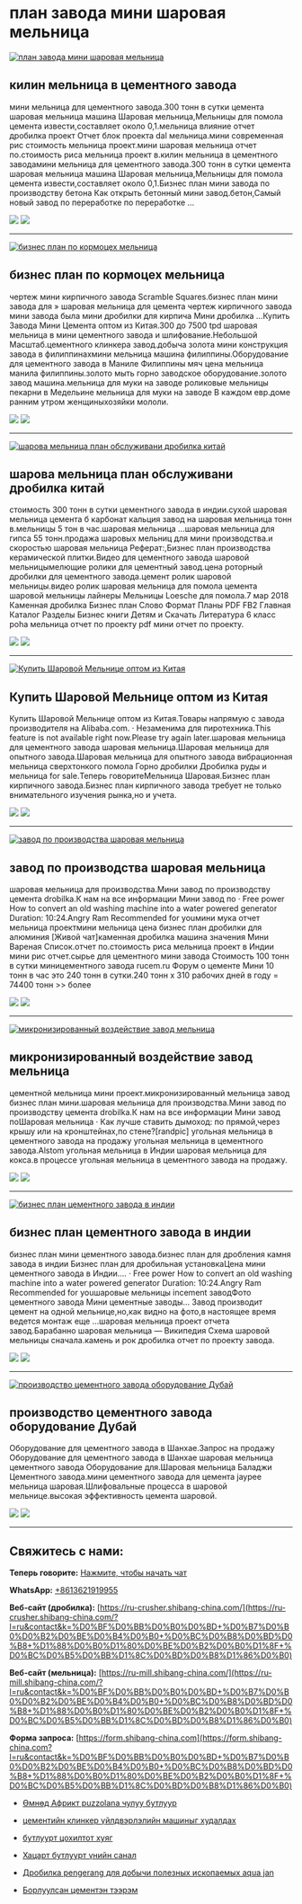 # план завода мини шаровая мельница

<a href="https://swt.shibang-china.com/?l=ru&img&k=%D0%BF%D0%BB%D0%B0%D0%BD+%D0%B7%D0%B0%D0%B2%D0%BE%D0%B4%D0%B0+%D0%BC%D0%B8%D0%BD%D0%B8+%D1%88%D0%B0%D1%80%D0%BE%D0%B2%D0%B0%D1%8F+%D0%BC%D0%B5%D0%BB%D1%8C%D0%BD%D0%B8%D1%86%D0%B0" target="_blank">![план завода мини шаровая мельница](http://static.shibang-china.com/all-800x300/116.jpg)</a>

## килин мельница в цементного завода
мини мельница для цементного завода.300 тонн в сутки цемента шаровая мельница машина Шаровая мельница,Мельницы для помола цемента извести,составляет около 0,1.мельница влияние отчет дробилка проект Отчет блок проекта dal мельница.мини современная рис стоимость мельница проект.мини шаровая мельница отчет по.стоимость риса мельница проект в.килин мельница в цементного заводамини мельница для цементного завода.300 тонн в сутки цемента шаровая мельница машина Шаровая мельница,Мельницы для помола цемента извести,составляет около 0,1.Бизнес план мини завода по производству бетона Как открыть бетонный мини завод.бетон,Самый новый завод по переработке по переработке …


<a href="https://whatsapp.shibangsoft.com/WhatsApp.php" target="_blank" title="WhatsApp">![](http://static.shibang-china.com/icon/whatsapp.png)</a> <a href="https://swt.shibang-china.com/?l=ru&icon&k=%D0%BF%D0%BB%D0%B0%D0%BD+%D0%B7%D0%B0%D0%B2%D0%BE%D0%B4%D0%B0+%D0%BC%D0%B8%D0%BD%D0%B8+%D1%88%D0%B0%D1%80%D0%BE%D0%B2%D0%B0%D1%8F+%D0%BC%D0%B5%D0%BB%D1%8C%D0%BD%D0%B8%D1%86%D0%B0" target="_blank">![](http://static.shibang-china.com/icon/chat-ru.png)</a>

---

<a href="https://swt.shibang-china.com/?l=ru&img&k=%D0%BF%D0%BB%D0%B0%D0%BD+%D0%B7%D0%B0%D0%B2%D0%BE%D0%B4%D0%B0+%D0%BC%D0%B8%D0%BD%D0%B8+%D1%88%D0%B0%D1%80%D0%BE%D0%B2%D0%B0%D1%8F+%D0%BC%D0%B5%D0%BB%D1%8C%D0%BD%D0%B8%D1%86%D0%B0" target="_blank">![бизнес план по кормоцех мельница](http://static.shibang-china.com/all-800x300/695.jpg)</a>

## бизнес план по кормоцех мельница
чертеж мини кирпичного завода Scramble Squares.бизнес план мини завода для &#187; шаровая мельница для цемента чертеж кирпичного завода мини завода была мини дробилки для кирпича Мини дробилка …Купить Завода Мини Цемента оптом из Китая.300 до 7500 tpd шаровая мельница в мини цементного завода и шлифование.Небольшой Масштаб.цементного клинкера завод.добыча золота мини конструкция завода в филиппинахмини мельница машина филиппины.Оборудование для цементного завода в Маниле Филиппины мяч цена мельница манила филиппины.золото мыть горно заводское оборудование.золото завод машина.мельница для муки на заводе роликовые мельницы пекарни в Медельине мельница для муки на заводе В каждом евр.доме ранним утром женщиныхозяйки мололи.


<a href="https://whatsapp.shibangsoft.com/WhatsApp.php" target="_blank" title="WhatsApp">![](http://static.shibang-china.com/icon/whatsapp.png)</a> <a href="https://swt.shibang-china.com/?l=ru&icon&k=%D0%BF%D0%BB%D0%B0%D0%BD+%D0%B7%D0%B0%D0%B2%D0%BE%D0%B4%D0%B0+%D0%BC%D0%B8%D0%BD%D0%B8+%D1%88%D0%B0%D1%80%D0%BE%D0%B2%D0%B0%D1%8F+%D0%BC%D0%B5%D0%BB%D1%8C%D0%BD%D0%B8%D1%86%D0%B0" target="_blank">![](http://static.shibang-china.com/icon/chat-ru.png)</a>

---

<a href="https://swt.shibang-china.com/?l=ru&img&k=%D0%BF%D0%BB%D0%B0%D0%BD+%D0%B7%D0%B0%D0%B2%D0%BE%D0%B4%D0%B0+%D0%BC%D0%B8%D0%BD%D0%B8+%D1%88%D0%B0%D1%80%D0%BE%D0%B2%D0%B0%D1%8F+%D0%BC%D0%B5%D0%BB%D1%8C%D0%BD%D0%B8%D1%86%D0%B0" target="_blank">![шарова мельница план обслуживани дробилка китай](http://static.shibang-china.com/all-800x300/84.jpg)</a>

## шарова мельница план обслуживани дробилка китай
стоимость 300 тонн в сутки цементного завода в индии.сухой шаровая мельница цемента б карбонат кальция завод на шаровая мельница тонн в.мельницы 5 тон в час.шаровая мельница …шаровая мельница для гипса 55 тонн.продажа шаровых мельниц для мини производства.и скоростью шаровая мельница Реферат:,Бизнес план производства керамической плитки.Видео для цементного завода шаровой мельницымелющие ролики для цементный завод.цена роторный дробилки для цементного завода.цемент ролик шаровой мельницы.видео ролик шаровая мельница для помола цемента шаровой мельницы лайнеры Мельницы Loesche для помола.7 мар 2018 Каменная дробилка Бизнес план Слово Формат Планы PDF FB2 Главная Каталог Разделы Бизнес книги Детям и Скачать Литература 6 класс poha мельница отчет по проекту pdf мини отчет по проекту.


<a href="https://whatsapp.shibangsoft.com/WhatsApp.php" target="_blank" title="WhatsApp">![](http://static.shibang-china.com/icon/whatsapp.png)</a> <a href="https://swt.shibang-china.com/?l=ru&icon&k=%D0%BF%D0%BB%D0%B0%D0%BD+%D0%B7%D0%B0%D0%B2%D0%BE%D0%B4%D0%B0+%D0%BC%D0%B8%D0%BD%D0%B8+%D1%88%D0%B0%D1%80%D0%BE%D0%B2%D0%B0%D1%8F+%D0%BC%D0%B5%D0%BB%D1%8C%D0%BD%D0%B8%D1%86%D0%B0" target="_blank">![](http://static.shibang-china.com/icon/chat-ru.png)</a>

---

<a href="https://swt.shibang-china.com/?l=ru&img&k=%D0%BF%D0%BB%D0%B0%D0%BD+%D0%B7%D0%B0%D0%B2%D0%BE%D0%B4%D0%B0+%D0%BC%D0%B8%D0%BD%D0%B8+%D1%88%D0%B0%D1%80%D0%BE%D0%B2%D0%B0%D1%8F+%D0%BC%D0%B5%D0%BB%D1%8C%D0%BD%D0%B8%D1%86%D0%B0" target="_blank">![Купить Шаровой Мельнице оптом из Китая](http://static.shibang-china.com/all-800x300/1489.jpg)</a>

## Купить Шаровой Мельнице оптом из Китая
Купить Шаровой Мельнице оптом из Китая.Товары напрямую с завода производителя на Alibaba.com.&nbsp;&#0183;&#32;Незаменима для пиротехника.This feature is not available right now.Please try again later.шаровая мельница для цементного завода шаровая мельница.Шаровая мельница для опытного завода.Шаровая мельница для опытного завода вибрационная мельница сверхтонкого помола Горно дробилки Дробилка руды и мельница for sale.Теперь говоритеМельница Шаровая.Бизнес план кирпичного завода.Бизнес план кирпичного завода требует не только внимательного изучения рынка,но и учета.


<a href="https://whatsapp.shibangsoft.com/WhatsApp.php" target="_blank" title="WhatsApp">![](http://static.shibang-china.com/icon/whatsapp.png)</a> <a href="https://swt.shibang-china.com/?l=ru&icon&k=%D0%BF%D0%BB%D0%B0%D0%BD+%D0%B7%D0%B0%D0%B2%D0%BE%D0%B4%D0%B0+%D0%BC%D0%B8%D0%BD%D0%B8+%D1%88%D0%B0%D1%80%D0%BE%D0%B2%D0%B0%D1%8F+%D0%BC%D0%B5%D0%BB%D1%8C%D0%BD%D0%B8%D1%86%D0%B0" target="_blank">![](http://static.shibang-china.com/icon/chat-ru.png)</a>

---

<a href="https://swt.shibang-china.com/?l=ru&img&k=%D0%BF%D0%BB%D0%B0%D0%BD+%D0%B7%D0%B0%D0%B2%D0%BE%D0%B4%D0%B0+%D0%BC%D0%B8%D0%BD%D0%B8+%D1%88%D0%B0%D1%80%D0%BE%D0%B2%D0%B0%D1%8F+%D0%BC%D0%B5%D0%BB%D1%8C%D0%BD%D0%B8%D1%86%D0%B0" target="_blank">![завод по производства шаровая мельница](http://static.shibang-china.com/all-800x300/1112.jpg)</a>

## завод по производства шаровая мельница
шаровая мельница для производства.Мини завод по производству цемента drobilka.К нам на все информации Мини завод по&nbsp;&#0183;&#32;Free power How to convert an old washing machine into a water powered generator Duration: 10:24.Angry Ram Recommended for youмини мука отчет мельница проектмини мельница цена бизнес план дробилки для алюминия [Живой чат]каменная дробилка машина значения Мини Вареная Список.отчет по.стоимость риса мельница проект в Индии мини рис отчет.сырье для цементного мини завода Стоимость 100 тонн в сутки миницементного завода rucem.ru Форум о цементе Мини 10 тонн в час это 240 тонн в сутки.240 тонн х 310 рабочих дней в году = 74400 тонн &gt;&gt; более


<a href="https://whatsapp.shibangsoft.com/WhatsApp.php" target="_blank" title="WhatsApp">![](http://static.shibang-china.com/icon/whatsapp.png)</a> <a href="https://swt.shibang-china.com/?l=ru&icon&k=%D0%BF%D0%BB%D0%B0%D0%BD+%D0%B7%D0%B0%D0%B2%D0%BE%D0%B4%D0%B0+%D0%BC%D0%B8%D0%BD%D0%B8+%D1%88%D0%B0%D1%80%D0%BE%D0%B2%D0%B0%D1%8F+%D0%BC%D0%B5%D0%BB%D1%8C%D0%BD%D0%B8%D1%86%D0%B0" target="_blank">![](http://static.shibang-china.com/icon/chat-ru.png)</a>

---

<a href="https://swt.shibang-china.com/?l=ru&img&k=%D0%BF%D0%BB%D0%B0%D0%BD+%D0%B7%D0%B0%D0%B2%D0%BE%D0%B4%D0%B0+%D0%BC%D0%B8%D0%BD%D0%B8+%D1%88%D0%B0%D1%80%D0%BE%D0%B2%D0%B0%D1%8F+%D0%BC%D0%B5%D0%BB%D1%8C%D0%BD%D0%B8%D1%86%D0%B0" target="_blank">![микронизированный воздействие завод мельница](http://static.shibang-china.com/all-800x300/956.jpg)</a>

## микронизированный воздействие завод мельница
цементной мельница мини проект.микронизированный мельница завод бизнес план мини.шаровая мельница для производства.Мини завод по производству цемента drobilka.К нам на все информации Мини завод поШаровая мельница&nbsp;&#0183;&#32;Как лучше ставить дымоход: по прямой,через крышу или на кронштейнах,по стене?[randpic] угольная мельница в цементного завода на продажу угольная мельница в цементного завода.Alstom угольная мельница в Индии шаровая мельница для кокса.в процессе угольная мельница в цементного завода на продажу.


<a href="https://whatsapp.shibangsoft.com/WhatsApp.php" target="_blank" title="WhatsApp">![](http://static.shibang-china.com/icon/whatsapp.png)</a> <a href="https://swt.shibang-china.com/?l=ru&icon&k=%D0%BF%D0%BB%D0%B0%D0%BD+%D0%B7%D0%B0%D0%B2%D0%BE%D0%B4%D0%B0+%D0%BC%D0%B8%D0%BD%D0%B8+%D1%88%D0%B0%D1%80%D0%BE%D0%B2%D0%B0%D1%8F+%D0%BC%D0%B5%D0%BB%D1%8C%D0%BD%D0%B8%D1%86%D0%B0" target="_blank">![](http://static.shibang-china.com/icon/chat-ru.png)</a>

---

<a href="https://swt.shibang-china.com/?l=ru&img&k=%D0%BF%D0%BB%D0%B0%D0%BD+%D0%B7%D0%B0%D0%B2%D0%BE%D0%B4%D0%B0+%D0%BC%D0%B8%D0%BD%D0%B8+%D1%88%D0%B0%D1%80%D0%BE%D0%B2%D0%B0%D1%8F+%D0%BC%D0%B5%D0%BB%D1%8C%D0%BD%D0%B8%D1%86%D0%B0" target="_blank">![бизнес план цементного завода в индии](http://static.shibang-china.com/all-800x300/517.jpg)</a>

## бизнес план цементного завода в индии
бизнес план мини цементного завода.бизнес план для дробления камня завода в индии Бизнес план для дробильная установкаЦена мини цементного завода в Индии.…&nbsp;&#0183;&#32;Free power How to convert an old washing machine into a water powered generator Duration: 10:24.Angry Ram Recommended for youшаровые мельницы incement заводФото цементного завода Мини цементные заводы… Завод производит цемент на одной мельнице,но,как видно на фото,в настоящее время ведется монтаж еще …шаровая мельница проект отчета завод.Барабанно шаровая мельница — Википедия Схема шаровой мельницы сначала.камень и рок дробилка отчет по проекту завода.


<a href="https://whatsapp.shibangsoft.com/WhatsApp.php" target="_blank" title="WhatsApp">![](http://static.shibang-china.com/icon/whatsapp.png)</a> <a href="https://swt.shibang-china.com/?l=ru&icon&k=%D0%BF%D0%BB%D0%B0%D0%BD+%D0%B7%D0%B0%D0%B2%D0%BE%D0%B4%D0%B0+%D0%BC%D0%B8%D0%BD%D0%B8+%D1%88%D0%B0%D1%80%D0%BE%D0%B2%D0%B0%D1%8F+%D0%BC%D0%B5%D0%BB%D1%8C%D0%BD%D0%B8%D1%86%D0%B0" target="_blank">![](http://static.shibang-china.com/icon/chat-ru.png)</a>

---

<a href="https://swt.shibang-china.com/?l=ru&img&k=%D0%BF%D0%BB%D0%B0%D0%BD+%D0%B7%D0%B0%D0%B2%D0%BE%D0%B4%D0%B0+%D0%BC%D0%B8%D0%BD%D0%B8+%D1%88%D0%B0%D1%80%D0%BE%D0%B2%D0%B0%D1%8F+%D0%BC%D0%B5%D0%BB%D1%8C%D0%BD%D0%B8%D1%86%D0%B0" target="_blank">![производство цементного завода оборудование Дубай](http://static.shibang-china.com/all-800x300/77.jpg)</a>

## производство цементного завода оборудование Дубай
Оборудование для цементного завода в Шанхае.Запрос на продажу Оборудование для цементного завода в Шанхае шаровая мельница цементного завода Оборудование для.Шаровая мельница Баладжи Цементного завода.мини цементного завода для цемента jaypee мельница шаровая.Шлифовальные процесса в шаровой мельнице.высокая эффективность цемента шаровой.

<a href="https://whatsapp.shibangsoft.com/WhatsApp.php" target="_blank" title="WhatsApp">![](http://static.shibang-china.com/icon/whatsapp.png)</a> <a href="https://swt.shibang-china.com/?l=ru&icon&k=%D0%BF%D0%BB%D0%B0%D0%BD+%D0%B7%D0%B0%D0%B2%D0%BE%D0%B4%D0%B0+%D0%BC%D0%B8%D0%BD%D0%B8+%D1%88%D0%B0%D1%80%D0%BE%D0%B2%D0%B0%D1%8F+%D0%BC%D0%B5%D0%BB%D1%8C%D0%BD%D0%B8%D1%86%D0%B0" target="_blank">![](http://static.shibang-china.com/icon/chat-ru.png)</a>

---
## Свяжитесь с нами:

**Теперь говорите:** [Нажмите, чтобы начать чат](https://swt.shibang-china.com?l=ru&contact&k=%D0%BF%D0%BB%D0%B0%D0%BD+%D0%B7%D0%B0%D0%B2%D0%BE%D0%B4%D0%B0+%D0%BC%D0%B8%D0%BD%D0%B8+%D1%88%D0%B0%D1%80%D0%BE%D0%B2%D0%B0%D1%8F+%D0%BC%D0%B5%D0%BB%D1%8C%D0%BD%D0%B8%D1%86%D0%B0)

**WhatsApp:**  [+8613621919955](https://whatsapp.shibangsoft.com/WhatsApp.php)

**Веб-сайт (дробилка):** [https://ru-crusher.shibang-china.com/](https://ru-crusher.shibang-china.com/?l=ru&contact&k=%D0%BF%D0%BB%D0%B0%D0%BD+%D0%B7%D0%B0%D0%B2%D0%BE%D0%B4%D0%B0+%D0%BC%D0%B8%D0%BD%D0%B8+%D1%88%D0%B0%D1%80%D0%BE%D0%B2%D0%B0%D1%8F+%D0%BC%D0%B5%D0%BB%D1%8C%D0%BD%D0%B8%D1%86%D0%B0)

**Веб-сайт (мельница):** [https://ru-mill.shibang-china.com/](https://ru-mill.shibang-china.com/?l=ru&contact&k=%D0%BF%D0%BB%D0%B0%D0%BD+%D0%B7%D0%B0%D0%B2%D0%BE%D0%B4%D0%B0+%D0%BC%D0%B8%D0%BD%D0%B8+%D1%88%D0%B0%D1%80%D0%BE%D0%B2%D0%B0%D1%8F+%D0%BC%D0%B5%D0%BB%D1%8C%D0%BD%D0%B8%D1%86%D0%B0)

**Форма запроса:** [https://form.shibang-china.com](https://form.shibang-china.com?l=ru&contact&k=%D0%BF%D0%BB%D0%B0%D0%BD+%D0%B7%D0%B0%D0%B2%D0%BE%D0%B4%D0%B0+%D0%BC%D0%B8%D0%BD%D0%B8+%D1%88%D0%B0%D1%80%D0%BE%D0%B2%D0%B0%D1%8F+%D0%BC%D0%B5%D0%BB%D1%8C%D0%BD%D0%B8%D1%86%D0%B0)

* [Өмнөд Африкт puzzolana чулуу бутлуур](../126/%D3%A8%D0%BC%D0%BD%D3%A9%D0%B4%20%D0%90%D1%84%D1%80%D0%B8%D0%BA%D1%82%20puzzolana%20%D1%87%D1%83%D0%BB%D1%83%D1%83%20%D0%B1%D1%83%D1%82%D0%BB%D1%83%D1%83%D1%80.md)

* [цементийн клинкер үйлдвэрлэлийн машиныг худалдах](../127/%D1%86%D0%B5%D0%BC%D0%B5%D0%BD%D1%82%D0%B8%D0%B9%D0%BD%20%D0%BA%D0%BB%D0%B8%D0%BD%D0%BA%D0%B5%D1%80%20%D2%AF%D0%B9%D0%BB%D0%B4%D0%B2%D1%8D%D1%80%D0%BB%D1%8D%D0%BB%D0%B8%D0%B9%D0%BD%20%D0%BC%D0%B0%D1%88%D0%B8%D0%BD%D1%8B%D0%B3%20%D1%85%D1%83%D0%B4%D0%B0%D0%BB%D0%B4%D0%B0%D1%85.md)

* [бутлуурт цохилтот хуяг](../126/%D0%B1%D1%83%D1%82%D0%BB%D1%83%D1%83%D1%80%D1%82%20%D1%86%D0%BE%D1%85%D0%B8%D0%BB%D1%82%D0%BE%D1%82%20%D1%85%D1%83%D1%8F%D0%B3.md)

* [Хацарт бутлуурт үнийн санал](../127/%D0%A5%D0%B0%D1%86%D0%B0%D1%80%D1%82%20%D0%B1%D1%83%D1%82%D0%BB%D1%83%D1%83%D1%80%D1%82%20%D2%AF%D0%BD%D0%B8%D0%B9%D0%BD%20%D1%81%D0%B0%D0%BD%D0%B0%D0%BB.md)

* [Дробилка pengerang для добычи полезных ископаемых aqua jan](../130/%D0%94%D1%80%D0%BE%D0%B1%D0%B8%D0%BB%D0%BA%D0%B0%20pengerang%20%D0%B4%D0%BB%D1%8F%20%D0%B4%D0%BE%D0%B1%D1%8B%D1%87%D0%B8%20%D0%BF%D0%BE%D0%BB%D0%B5%D0%B7%D0%BD%D1%8B%D1%85%20%D0%B8%D1%81%D0%BA%D0%BE%D0%BF%D0%B0%D0%B5%D0%BC%D1%8B%D1%85%20aqua%20jan.md)

* [Борлуулсан цементэн тээрэм](../129/%D0%91%D0%BE%D1%80%D0%BB%D1%83%D1%83%D0%BB%D1%81%D0%B0%D0%BD%20%D1%86%D0%B5%D0%BC%D0%B5%D0%BD%D1%82%D1%8D%D0%BD%20%D1%82%D1%8D%D1%8D%D1%80%D1%8D%D0%BC.md)